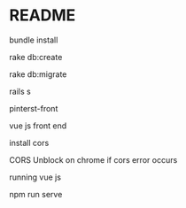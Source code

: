 # README

bundle install

rake db:create

rake db:migrate


rails s






pinterst-front

vue js front end 


install cors

CORS Unblock on chrome if cors error occurs

running vue js

npm run serve



